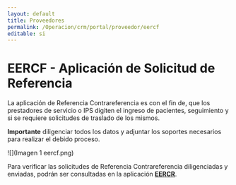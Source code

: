 ```yaml
---
layout: default
title: Proveedores
permalink: /Operacion/crm/portal/proveedor/eercf
editable: si
---
```


# EERCF - Aplicación de Solicitud de Referencia

La aplicación de Referencia Contrareferencia es con el fin de, que los prestadores de servicio o IPS digiten el ingreso de pacientes, seguimiento y si se requiere solicitudes de traslado de los mismos. 

**Importante** diligenciar todos los datos y adjuntar los soportes necesarios para realizar el debido proceso.

![](Imagen 1 eercf.png)

Para verificar las solicitudes de Referencia Contrareferencia diligenciadas y enviadas, podrán ser consultadas en la aplicación [**EERCR**](http://docs.oasiscom.com/Operacion/crm/portal/proveedor/eercr).


